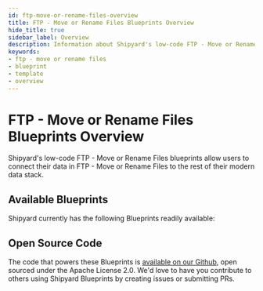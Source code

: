 ```yaml
---
id: ftp-move-or-rename-files-overview
title: FTP - Move or Rename Files Blueprints Overview
hide_title: true
sidebar_label: Overview
description: Information about Shipyard's low-code FTP - Move or Rename Files templates.
keywords:
- ftp - move or rename files
- blueprint
- template
- overview
---
```


# FTP - Move or Rename Files Blueprints Overview

Shipyard's low-code FTP - Move or Rename Files blueprints allow users to connect their data in FTP - Move or Rename Files to the rest of their modern data stack.

## Available Blueprints
Shipyard currently has the following Blueprints readily available: 

## Open Source Code
The code that powers these Blueprints is [available on our Github](None), open sourced under the Apache License 2.0. We'd love to have you contribute to others using Shipyard Blueprints by creating issues or submitting PRs.
